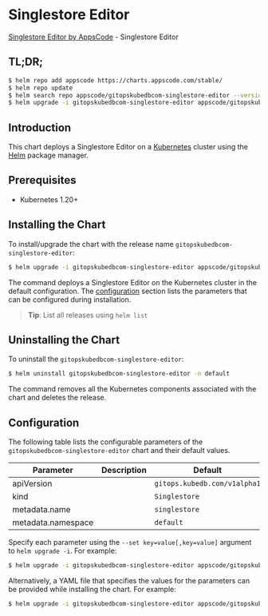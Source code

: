 # Singlestore Editor

[Singlestore Editor by AppsCode](https://appscode.com) - Singlestore Editor

## TL;DR;

```bash
$ helm repo add appscode https://charts.appscode.com/stable/
$ helm repo update
$ helm search repo appscode/gitopskubedbcom-singlestore-editor --version=v0.15.0
$ helm upgrade -i gitopskubedbcom-singlestore-editor appscode/gitopskubedbcom-singlestore-editor -n default --create-namespace --version=v0.15.0
```

## Introduction

This chart deploys a Singlestore Editor on a [Kubernetes](http://kubernetes.io) cluster using the [Helm](https://helm.sh) package manager.

## Prerequisites

- Kubernetes 1.20+

## Installing the Chart

To install/upgrade the chart with the release name `gitopskubedbcom-singlestore-editor`:

```bash
$ helm upgrade -i gitopskubedbcom-singlestore-editor appscode/gitopskubedbcom-singlestore-editor -n default --create-namespace --version=v0.15.0
```

The command deploys a Singlestore Editor on the Kubernetes cluster in the default configuration. The [configuration](#configuration) section lists the parameters that can be configured during installation.

> **Tip**: List all releases using `helm list`

## Uninstalling the Chart

To uninstall the `gitopskubedbcom-singlestore-editor`:

```bash
$ helm uninstall gitopskubedbcom-singlestore-editor -n default
```

The command removes all the Kubernetes components associated with the chart and deletes the release.

## Configuration

The following table lists the configurable parameters of the `gitopskubedbcom-singlestore-editor` chart and their default values.

|     Parameter      | Description |                 Default                 |
|--------------------|-------------|-----------------------------------------|
| apiVersion         |             | <code>gitops.kubedb.com/v1alpha1</code> |
| kind               |             | <code>Singlestore</code>                |
| metadata.name      |             | <code>singlestore</code>                |
| metadata.namespace |             | <code>default</code>                    |


Specify each parameter using the `--set key=value[,key=value]` argument to `helm upgrade -i`. For example:

```bash
$ helm upgrade -i gitopskubedbcom-singlestore-editor appscode/gitopskubedbcom-singlestore-editor -n default --create-namespace --version=v0.15.0 --set apiVersion=gitops.kubedb.com/v1alpha1
```

Alternatively, a YAML file that specifies the values for the parameters can be provided while
installing the chart. For example:

```bash
$ helm upgrade -i gitopskubedbcom-singlestore-editor appscode/gitopskubedbcom-singlestore-editor -n default --create-namespace --version=v0.15.0 --values values.yaml
```
